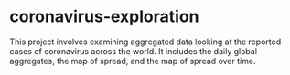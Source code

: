 # coronavirus-exploration

This project involves examining aggregated data looking at the reported cases of coronavirus across the world. 
It includes the daily global aggregates, the map of spread, and the map of spread over time.
